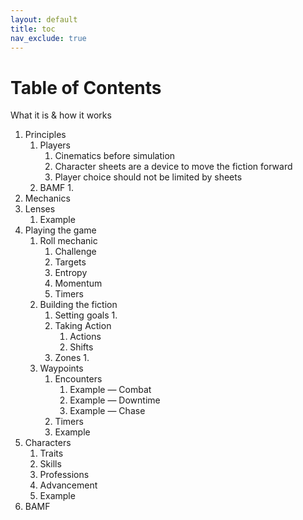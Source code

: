 ```yaml
---
layout: default
title: toc
nav_exclude: true
---
```


# Table of Contents

What it is & how it works

1. Principles
    1. Players
        1. Cinematics before simulation
        2. Character sheets are a device to move the fiction forward
        3. Player choice should not be limited by sheets
    2. BAMF
        1. 
2. Mechanics
3. Lenses
    1. Example
4. Playing the game
    1. Roll mechanic
        1. Challenge
        2. Targets
        3. Entropy
        4. Momentum
        5. Timers
    2. Building the fiction
        1. Setting goals
            1. 
        2. Taking Action
            1. Actions
            2. Shifts
        3. Zones
            1. 
    3. Waypoints
        1. Encounters
            1. Example — Combat
            2. Example — Downtime
            3. Example — Chase
        2. Timers
        3. Example
5. Characters
    1. Traits
    2. Skills
    3. Professions
    4. Advancement
    5. Example
6. BAMF
